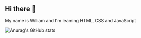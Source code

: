 <!--
**t0nhaum182/t0nhaum182** is a ✨ _special_ ✨ repository because its `README.md` (this file) appears on your GitHub profile.

Here are some ideas to get you started:

- 🔭 I’m currently working on ...
- 🌱 I’m currently learning ...
- 👯 I’m looking to collaborate on ...
- 🤔 I’m looking for help with ...
- 💬 Ask me about ...
- 📫 How to reach me: ...
- 😄 Pronouns: ...
- ⚡ Fun fact: ...
-->
## Hi there 👋

My name is William and I'm learning HTML, CSS and JavaScript


![Anurag's GitHub stats](https://github-readme-stats.vercel.app/api?username=t0nhaum182&show_icons=true&bg_color=00000000)



